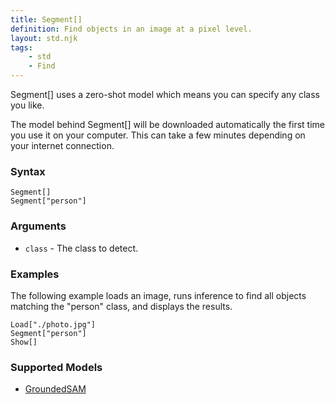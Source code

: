 ```yaml
---
title: Segment[]
definition: Find objects in an image at a pixel level.
layout: std.njk
tags:
    - std
    - Find
---
```


Segment[] uses a zero-shot model which means you can specify any class you like.

<div class="note">
<p>The model behind Segment[] will be downloaded automatically the first time you use it on your computer. This can take a few minutes depending on your internet connection.</p>
</div>

### Syntax

```
Segment[]
Segment["person"]
```

### Arguments

- `class` - The class to detect.

### Examples

The following example loads an image, runs inference to find all objects matching the "person" class, and displays the results.

```
Load["./photo.jpg"]
Segment["person"]
Show[]
```

### Supported Models

- [GroundedSAM](https://github.com/autodistill/autodistill-grounded-sam)